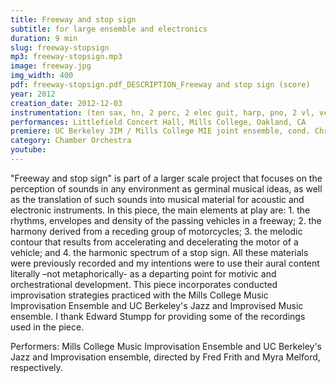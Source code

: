 ```yaml
---
title: Freeway and stop sign
subtitle: for large ensemble and electronics
duration: 9 min
slug: freeway-stopsign
mp3: freeway-stopsign.mp3
image: freeway.jpg
img_width: 400
pdf: freeway-stopsign.pdf_DESCRIPTION_Freeway and stop sign (score)
year: 2012
creation_date: 2012-12-03
instrumentation: (ten sax, hn, 2 perc, 2 elec guit, harp, pno, 2 vl, vc, db, 2 electronics)
performances: Littlefield Concert Hall, Mills College, Oakland, CA
premiere: UC Berkeley JIM / Mills College MIE joint ensemble, cond. Christopher Luna-Mega. Oakland, CA | The Luna Ensemble. San Francisco | University of Virginia New Music Ensemble. Charlottesville
category: Chamber Orchestra
youtube:
---
```


"Freeway and stop sign" is part of a larger scale project that focuses on the perception of sounds in any environment as germinal musical ideas, as well as the translation of such sounds into musical material for acoustic and electronic instruments. In this piece, the main elements at play are: 1. the rhythms, envelopes and density of the passing vehicles in a freeway; 2. the harmony derived from a receding group of motorcycles; 3. the melodic contour that results from accelerating and decelerating the motor of a vehicle; and 4. the harmonic spectrum of a stop sign. All these materials were previously recorded and my intentions were to use their aural content literally –not metaphorically- as a departing point for motivic and orchestrational development. This piece incorporates conducted improvisation strategies practiced with the Mills College Music Improvisation Ensemble and UC Berkeley's Jazz and Improvised Music ensemble. I thank Edward Stumpp for providing some of the recordings used in the piece. 

Performers: Mills College Music Improvisation Ensemble and UC Berkeley's Jazz and Improvisation ensemble, directed by Fred Frith and Myra Melford, respectively.